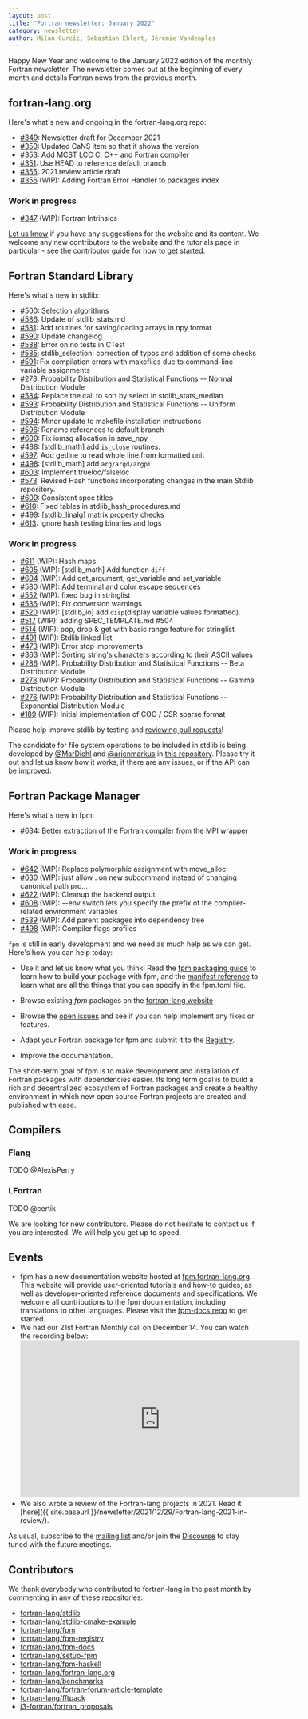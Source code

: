 ```yaml
---
layout: post
title: "Fortran newsletter: January 2022"
category: newsletter
author: Milan Curcic, Sebastian Ehlert, Jérémie Vandenplas
---
```


Happy New Year and welcome to the January 2022 edition of the monthly Fortran 
newsletter.
The newsletter comes out at the beginning of every month and details
Fortran news from the previous month.

<ul id="page-nav"></ul>

## fortran-lang.org

Here's what's new and ongoing in the fortran-lang.org repo:

* [#349](https://github.com/fortran-lang/fortran-lang.org/pull/349):
  Newsletter draft for December 2021
* [#350](https://github.com/fortran-lang/fortran-lang.org/pull/350):
  Updated CaNS item so that it shows the version
* [#353](https://github.com/fortran-lang/fortran-lang.org/pull/353):
  Add MCST LCC C, C++ and Fortran compiler
* [#351](https://github.com/fortran-lang/fortran-lang.org/pull/351):
  Use HEAD to reference default branch
* [#355](https://github.com/fortran-lang/fortran-lang.org/pull/355):
  2021 review article draft
* [#356](https://github.com/fortran-lang/fortran-lang.org/pull/356) (WIP):
  Adding Fortran Error Handler to packages index

### Work in progress

* [#347](https://github.com/fortran-lang/fortran-lang.org/pull/347) (WIP):
  Fortran Intrinsics

[Let us know](https://github.com/fortran-lang/fortran-lang.org/issues)
if you have any suggestions for the website and its content.
We welcome any new contributors to the website and the tutorials page in particular - see the
[contributor guide](https://github.com/fortran-lang/fortran-lang.org/blob/HEAD/CONTRIBUTING.md)
for how to get started.

## Fortran Standard Library

Here's what's new in stdlib:

* [#500](https://github.com/fortran-lang/stdlib/pull/500):
  Selection algorithms
* [#586](https://github.com/fortran-lang/stdlib/pull/586):
  Update of stdlib_stats.md
* [#581](https://github.com/fortran-lang/stdlib/pull/581):
  Add routines for saving/loading arrays in npy format
* [#590](https://github.com/fortran-lang/stdlib/pull/590):
  Update changelog
* [#588](https://github.com/fortran-lang/stdlib/pull/588):
  Error on no tests in CTest
* [#585](https://github.com/fortran-lang/stdlib/pull/585):
  stdlib_selection: correction of typos and addition of some checks
* [#591](https://github.com/fortran-lang/stdlib/pull/591):
  Fix compilation errors with makefiles due to command-line variable assignments
* [#273](https://github.com/fortran-lang/stdlib/pull/273):
  Probability Distribution and Statistical Functions -- Normal Distribution Module 
* [#584](https://github.com/fortran-lang/stdlib/pull/584):
  Replace the call to sort by select in stdlib_stats_median
* [#593](https://github.com/fortran-lang/stdlib/pull/593):
  Probability Distribution and Statistical Functions -- Uniform Distribution Module
* [#594](https://github.com/fortran-lang/stdlib/pull/594):
  Minor update to makefile installation instructions
* [#596](https://github.com/fortran-lang/stdlib/pull/596):
  Rename references to default branch
* [#600](https://github.com/fortran-lang/stdlib/pull/600):
  Fix iomsg allocation in save_npy
* [#488](https://github.com/fortran-lang/stdlib/pull/488):
  [stdlib_math] add `is_close` routines.
* [#597](https://github.com/fortran-lang/stdlib/pull/597):
  Add getline to read whole line from formatted unit
* [#498](https://github.com/fortran-lang/stdlib/pull/498):
  [stdlib_math] add `arg/argd/argpi`
* [#603](https://github.com/fortran-lang/stdlib/pull/603):
  Implement trueloc/falseloc
* [#573](https://github.com/fortran-lang/stdlib/pull/573):
  Revised Hash functions incorporating changes in the main Stdlib repository.
* [#609](https://github.com/fortran-lang/stdlib/pull/609):
  Consistent spec titles
* [#610](https://github.com/fortran-lang/stdlib/pull/610):
  Fixed tables in stdlib_hash_procedures.md
* [#499](https://github.com/fortran-lang/stdlib/pull/499):
  [stdlib_linalg] matrix property checks
* [#613](https://github.com/fortran-lang/stdlib/pull/613):
  Ignore hash testing binaries and logs

### Work in progress

* [#611](https://github.com/fortran-lang/stdlib/pull/611) (WIP):
  Hash maps
* [#605](https://github.com/fortran-lang/stdlib/pull/605) (WIP):
  [stdlib_math] Add function `diff`
* [#604](https://github.com/fortran-lang/stdlib/pull/604) (WIP):
  Add get_argument, get_variable and set_variable
* [#580](https://github.com/fortran-lang/stdlib/pull/580) (WIP):
  Add terminal and color escape sequences
* [#552](https://github.com/fortran-lang/stdlib/pull/552) (WIP):
  fixed bug in stringlist
* [#536](https://github.com/fortran-lang/stdlib/pull/536) (WIP):
  Fix conversion warnings
* [#520](https://github.com/fortran-lang/stdlib/pull/520) (WIP):
  [stdlib_io] add `disp`(display variable values formatted).
* [#517](https://github.com/fortran-lang/stdlib/pull/517) (WIP):
  adding SPEC_TEMPLATE.md #504
* [#514](https://github.com/fortran-lang/stdlib/pull/514) (WIP):
  pop, drop & get with basic range feature for stringlist
* [#491](https://github.com/fortran-lang/stdlib/pull/491) (WIP):
  Stdlib linked list
* [#473](https://github.com/fortran-lang/stdlib/pull/473) (WIP):
  Error stop improvements
* [#363](https://github.com/fortran-lang/stdlib/pull/363) (WIP):
  Sorting string's characters according to their ASCII values
* [#286](https://github.com/fortran-lang/stdlib/pull/286) (WIP):
  Probability Distribution and Statistical Functions -- Beta Distribution Module
* [#278](https://github.com/fortran-lang/stdlib/pull/278) (WIP):
  Probability Distribution and Statistical Functions -- Gamma Distribution Module
* [#276](https://github.com/fortran-lang/stdlib/pull/276) (WIP):
  Probability Distribution and Statistical Functions -- Exponential Distribution Module
* [#189](https://github.com/fortran-lang/stdlib/pull/189) (WIP):
  Initial implementation of COO / CSR sparse format

Please help improve stdlib by testing and [reviewing pull requests](https://github.com/fortran-lang/stdlib/issues?q=is%3Apr+is%3Aopen+label%3A%22reviewers+needed%22)!

The candidate for file system operations to be included in stdlib is being developed by
[@MarDiehl](https://github.com/MarDiehl) and [@arjenmarkus](https://github.com/arjenmarkus)
in [this repository](https://github.com/MarDiehl/stdlib_os).
Please try it out and let us know how it works, if there are any issues, or if the API can be improved.

## Fortran Package Manager

Here's what's new in fpm:

* [#634](https://github.com/fortran-lang/fpm/pull/634):
  Better extraction of the Fortran compiler from the MPI wrapper

### Work in progress

* [#642](https://github.com/fortran-lang/fpm/pull/642) (WIP):
  Replace polymorphic assignment with move_alloc
* [#630](https://github.com/fortran-lang/fpm/pull/630) (WIP):
  just allow . on new subcommand instead of changing canonical path pro…
* [#622](https://github.com/fortran-lang/fpm/pull/622) (WIP):
  Cleanup the backend output
* [#608](https://github.com/fortran-lang/fpm/pull/608) (WIP):
  --env switch lets you specify the prefix of the compiler-related environment variables
* [#539](https://github.com/fortran-lang/fpm/pull/539) (WIP):
  Add parent packages into dependency tree
* [#498](https://github.com/fortran-lang/fpm/pull/498) (WIP):
  Compiler flags profiles

`fpm` is still in early development and we need as much help as we can get.
Here's how you can help today:

* Use it and let us know what you think! Read the [fpm packaging guide](https://fpm.fortran-lang.org/en/tutorial)
to learn how to build your package with fpm, and the [manifest reference](https://fpm.fortran-lang.org/en/spec/manifest.html)
to learn what are all the things that you can specify in the fpm.toml file.

* Browse existing *fpm* packages on the [fortran-lang website](https://fortran-lang.org/packages/fpm)
* Browse the [open issues](https://github.com/fortran-lang/fpm/issues) and see if you can help implement any fixes or features.
* Adapt your Fortran package for fpm and submit it to the [Registry](https://github.com/fortran-lang/fpm-registry).
* Improve the documentation.

The short-term goal of fpm is to make development and installation of Fortran packages with dependencies easier.
Its long term goal is to build a rich and decentralized ecosystem of Fortran packages and create a healthy
environment in which new open source Fortran projects are created and published with ease.

## Compilers

### Flang

TODO @AlexisPerry

### LFortran

TODO @certik

We are looking for new contributors. Please do not hesitate to contact us if
you are interested. We will help you get up to speed.

## Events

* fpm has a new documentation website hosted at
  [fpm.fortran-lang.org](https://fpm.fortran-lang.org/).
  This website will provide user-oriented tutorials and how-to guides, as well
  as developer-oriented reference documents and specifications.
  We welcome all contributions to the fpm documentation, including translations
  to other languages.
  Please visit the [fpm-docs repo](https://github.com/fortran-lang/fpm-docs) to
  get started.
* We had our 21st Fortran Monthly call on December 14.
  You can watch the recording below:
  <iframe width="560" height="315" src="https://www.youtube.com/embed/NSvL2yrefH8" frameborder="0" allow="accelerometer; autoplay; encrypted-media; gyroscope; picture-in-picture" allowfullscreen></iframe>
* We also wrote a review of the Fortran-lang projects in 2021. Read it
  [here]({{ site.baseurl }}/newsletter/2021/12/29/Fortran-lang-2021-in-review/).

As usual, subscribe to the [mailing list](https://groups.io/g/fortran-lang) and/or
join the [Discourse](https://fortran-lang.discourse.group) to stay tuned with the future meetings.

## Contributors

We thank everybody who contributed to fortran-lang in the past month by
commenting in any of these repositories:

* [fortran-lang/stdlib](https://github.com/fortran-lang/stdlib)
* [fortran-lang/stdlib-cmake-example](https://github.com/fortran-lang/stdlib-cmake-example)
* [fortran-lang/fpm](https://github.com/fortran-lang/fpm)
* [fortran-lang/fpm-registry](https://github.com/fortran-lang/fpm-registry)
* [fortran-lang/fpm-docs](https://github.com/fortran-lang/fpm-docs)
* [fortran-lang/setup-fpm](https://github.com/fortran-lang/setup-fpm)
* [fortran-lang/fpm-haskell](https://github.com/fortran-lang/fpm-haskell)
* [fortran-lang/fortran-lang.org](https://github.com/fortran-lang/fortran-lang.org)
* [fortran-lang/benchmarks](https://github.com/fortran-lang/benchmarks)
* [fortran-lang/fortran-forum-article-template](https://github.com/fortran-lang/fortran-forum-article-template)
* [fortran-lang/fftpack](https://github.com/fortran-lang/fftpack)
* [j3-fortran/fortran\_proposals](https://github.com/j3-fortran/fortran_proposals)

<div id="gh-contributors" data-startdate="December 01 2021" data-enddate="January 01 2022" height="500px"></div>
